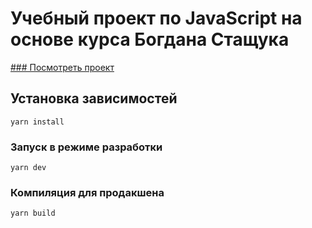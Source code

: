 # Учебный проект по JavaScript на основе курса Богдана Стащука

[### Посмотреть проект](https://eugene-gif.github.io/js-course/)

## Установка зависимостей
```
yarn install
```

### Запуск в режиме разработки
```
yarn dev
```

### Компиляция для продакшена
```
yarn build
```
